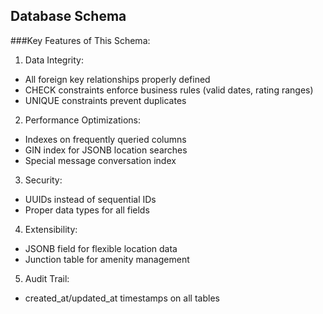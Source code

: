 ## Database Schema

###Key Features of This Schema:
1. Data Integrity:

- All foreign key relationships properly defined
- CHECK constraints enforce business rules (valid dates, rating ranges)
- UNIQUE constraints prevent duplicates

2. Performance Optimizations:
- Indexes on frequently queried columns
- GIN index for JSONB location searches
- Special message conversation index

3. Security:
- UUIDs instead of sequential IDs
- Proper data types for all fields

4. Extensibility:
- JSONB field for flexible location data
- Junction table for amenity management

5. Audit Trail:
- created_at/updated_at timestamps on all tables

